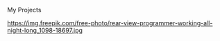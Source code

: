 My Projects 

https://img.freepik.com/free-photo/rear-view-programmer-working-all-night-long_1098-18697.jpg
